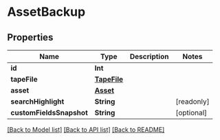 # AssetBackup

## Properties

Name | Type | Description | Notes
------------ | ------------- | ------------- | -------------
**id** | **Int** |  | 
**tapeFile** | [**TapeFile**](TapeFile.md) |  | 
**asset** | [**Asset**](Asset.md) |  | 
**searchHighlight** | **String** |  | [readonly] 
**customFieldsSnapshot** | **String** |  | [optional] 

[[Back to Model list]](../README.md#documentation-for-models) [[Back to API list]](../README.md#documentation-for-api-endpoints) [[Back to README]](../README.md)


